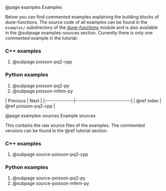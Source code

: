@page examples Examples
<!--
SPDX-FileCopyrightInfo: Copyright © DUNE Project contributors, see file AUTHORS.md
SPDX-License-Identifier: LicenseRef-GPL-2.0-only-with-DUNE-exception or LGPL-3.0-or-later
-->

Below you can find commented examples explaining the building
blocks of dune-functions. The source code of all examples
can be found in the `examples/` subdirectory of the [dune-functions][] module
and is also available in the @subpage examples-sources section.
Currently there is only one commented example in the tutorial:

### C++ examples
1. @subpage poisson-pq2-cpp

### Python examples
1. @subpage poisson-pq2-py
1. @subpage poisson-mfem-py

[dune-functions]: https://gitlab.dune-project.org/staging/dune-functions


<div class="section_buttons">
| Previous      |                       Next |
|:--------------|---------------------------:|
| @ref index    | @ref poisson-pq2-cpp       |
</div>



@page examples-sources Example sources

This contains the raw source files of the examples.
The commented versions can be found in the @ref tutorial section.

### C++ examples
1. @subpage source-poisson-pq2-cpp

### Python examples
1. @subpage source-poisson-pq2-py
1. @subpage source-poisson-mfem-py
